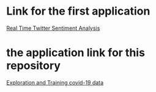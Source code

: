 <h1>Link for the first application </h1>
<a href="https://sentiment-analysis-rt.herokuapp.com/">Real Time Twitter Sentiment Analysis</a>

<h1>the application link for this repository</h1>
<a href="https://covid-19-tweets-app.herokuapp.com/"> Exploration and Training covid-19 data </a>

